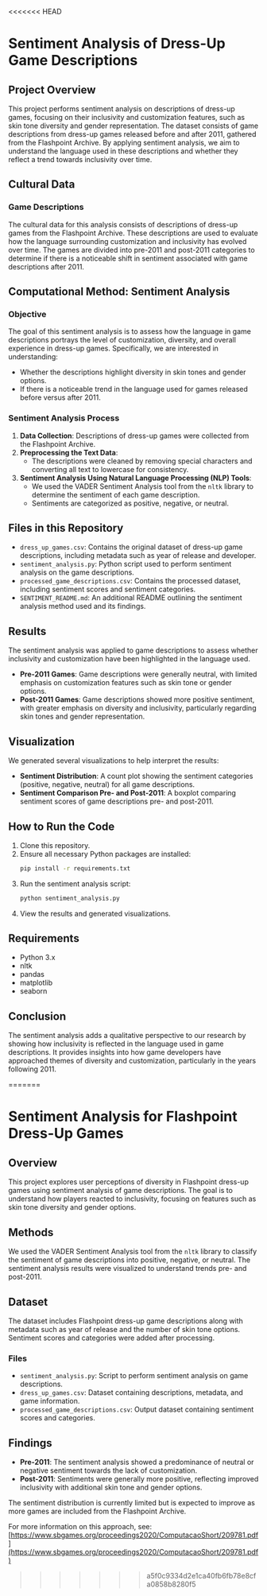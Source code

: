 <<<<<<< HEAD
# Sentiment Analysis of Dress-Up Game Descriptions

## Project Overview
This project performs sentiment analysis on descriptions of dress-up games, focusing on their inclusivity and customization features, such as skin tone diversity and gender representation. The dataset consists of game descriptions from dress-up games released before and after 2011, gathered from the Flashpoint Archive. By applying sentiment analysis, we aim to understand the language used in these descriptions and whether they reflect a trend towards inclusivity over time.

## Cultural Data
### Game Descriptions
The cultural data for this analysis consists of descriptions of dress-up games from the Flashpoint Archive. These descriptions are used to evaluate how the language surrounding customization and inclusivity has evolved over time. The games are divided into pre-2011 and post-2011 categories to determine if there is a noticeable shift in sentiment associated with game descriptions after 2011.

## Computational Method: Sentiment Analysis
### Objective
The goal of this sentiment analysis is to assess how the language in game descriptions portrays the level of customization, diversity, and overall experience in dress-up games. Specifically, we are interested in understanding:
- Whether the descriptions highlight diversity in skin tones and gender options.
- If there is a noticeable trend in the language used for games released before versus after 2011.

### Sentiment Analysis Process
1. **Data Collection**: Descriptions of dress-up games were collected from the Flashpoint Archive.
2. **Preprocessing the Text Data**:
   - The descriptions were cleaned by removing special characters and converting all text to lowercase for consistency.
3. **Sentiment Analysis Using Natural Language Processing (NLP) Tools**:
   - We used the VADER Sentiment Analysis tool from the `nltk` library to determine the sentiment of each game description.
   - Sentiments are categorized as positive, negative, or neutral.

## Files in this Repository
- `dress_up_games.csv`: Contains the original dataset of dress-up game descriptions, including metadata such as year of release and developer.
- `sentiment_analysis.py`: Python script used to perform sentiment analysis on the game descriptions.
- `processed_game_descriptions.csv`: Contains the processed dataset, including sentiment scores and sentiment categories.
- `SENTIMENT_README.md`: An additional README outlining the sentiment analysis method used and its findings.

## Results
The sentiment analysis was applied to game descriptions to assess whether inclusivity and customization have been highlighted in the language used.
- **Pre-2011 Games**: Game descriptions were generally neutral, with limited emphasis on customization features such as skin tone or gender options.
- **Post-2011 Games**: Game descriptions showed more positive sentiment, with greater emphasis on diversity and inclusivity, particularly regarding skin tones and gender representation.

## Visualization
We generated several visualizations to help interpret the results:
- **Sentiment Distribution**: A count plot showing the sentiment categories (positive, negative, neutral) for all game descriptions.
- **Sentiment Comparison Pre- and Post-2011**: A boxplot comparing sentiment scores of game descriptions pre- and post-2011.

## How to Run the Code
1. Clone this repository.
2. Ensure all necessary Python packages are installed:
   ```sh
   pip install -r requirements.txt
   ```
3. Run the sentiment analysis script:
   ```sh
   python sentiment_analysis.py
   ```
4. View the results and generated visualizations.

## Requirements
- Python 3.x
- nltk
- pandas
- matplotlib
- seaborn

## Conclusion
The sentiment analysis adds a qualitative perspective to our research by showing how inclusivity is reflected in the language used in game descriptions. It provides insights into how game developers have approached themes of diversity and customization, particularly in the years following 2011.

=======
# Sentiment Analysis for Flashpoint Dress-Up Games

## Overview
This project explores user perceptions of diversity in Flashpoint dress-up games using sentiment analysis of game descriptions. The goal is to understand how players reacted to inclusivity, focusing on features such as skin tone diversity and gender options.

## Methods
We used the VADER Sentiment Analysis tool from the `nltk` library to classify the sentiment of game descriptions into positive, negative, or neutral. The sentiment analysis results were visualized to understand trends pre- and post-2011.

## Dataset
The dataset includes Flashpoint dress-up game descriptions along with metadata such as year of release and the number of skin tone options. Sentiment scores and categories were added after processing.

### Files
- `sentiment_analysis.py`: Script to perform sentiment analysis on game descriptions.
- `dress_up_games.csv`: Dataset containing descriptions, metadata, and game information.
- `processed_game_descriptions.csv`: Output dataset containing sentiment scores and categories.

## Findings
- **Pre-2011**: The sentiment analysis showed a predominance of neutral or negative sentiment towards the lack of customization.
- **Post-2011**: Sentiments were generally more positive, reflecting improved inclusivity with additional skin tone and gender options.

The sentiment distribution is currently limited but is expected to improve as more games are included from the Flashpoint Archive.

For more information on this approach, see: [https://www.sbgames.org/proceedings2020/ComputacaoShort/209781.pdf](https://www.sbgames.org/proceedings2020/ComputacaoShort/209781.pdf)
>>>>>>> a5f0c9334d2e1ca40fb6fb78e8cfa0858b8280f5
